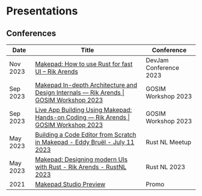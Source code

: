 # Presentations

## Conferences

| Date | Title | Conference |
| --- | --- | --- |
| Nov 2023 | [Makepad: How to use Rust for fast UI – Rik Arends](https://www.youtube.com/watch?v=IU33AWKywpA) | DevJam Conference 2023 |
| Sep 2023 | [Makepad In-depth Architecture and Design Internals — Rik Arends \| GOSIM Workshop 2023](https://www.youtube.com/watch?v=afJJW2LuVWg) | GOSIM Workshop 2023 |
| Sep 2023 | [Live App Building Using Makepad: Hands-on Coding — Rik Arends \| GOSIM Workshop 2023](https://www.youtube.com/watch?v=8CvwHCyN59A) | GOSIM Workshop 2023 |
| May 2023 | [Building a Code Editor from Scratch in Makepad - Eddy Bruël - July 11 2023](https://www.youtube.com/watch?v=UEvZ3SecR-4) | Rust NL Meetup |
| May 2023 | [Makepad: Designing modern UIs with Rust - Rik Arends - RustNL 2023](https://www.youtube.com/watch?v=rC4FCS-oMpg) | Rust NL 2023 |
| 2021 | [Makepad Studio Preview](https://www.youtube.com/watch?v=YzFNoNUP3x8) | Promo |